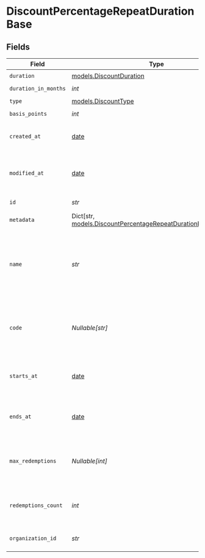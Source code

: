 # DiscountPercentageRepeatDurationBase


## Fields

| Field                                                                                                                       | Type                                                                                                                        | Required                                                                                                                    | Description                                                                                                                 |
| --------------------------------------------------------------------------------------------------------------------------- | --------------------------------------------------------------------------------------------------------------------------- | --------------------------------------------------------------------------------------------------------------------------- | --------------------------------------------------------------------------------------------------------------------------- |
| `duration`                                                                                                                  | [models.DiscountDuration](../models/discountduration.md)                                                                    | :heavy_check_mark:                                                                                                          | N/A                                                                                                                         |
| `duration_in_months`                                                                                                        | *int*                                                                                                                       | :heavy_check_mark:                                                                                                          | N/A                                                                                                                         |
| `type`                                                                                                                      | [models.DiscountType](../models/discounttype.md)                                                                            | :heavy_check_mark:                                                                                                          | N/A                                                                                                                         |
| `basis_points`                                                                                                              | *int*                                                                                                                       | :heavy_check_mark:                                                                                                          | N/A                                                                                                                         |
| `created_at`                                                                                                                | [date](https://docs.python.org/3/library/datetime.html#date-objects)                                                        | :heavy_check_mark:                                                                                                          | Creation timestamp of the object.                                                                                           |
| `modified_at`                                                                                                               | [date](https://docs.python.org/3/library/datetime.html#date-objects)                                                        | :heavy_check_mark:                                                                                                          | Last modification timestamp of the object.                                                                                  |
| `id`                                                                                                                        | *str*                                                                                                                       | :heavy_check_mark:                                                                                                          | The ID of the object.                                                                                                       |
| `metadata`                                                                                                                  | Dict[str, [models.DiscountPercentageRepeatDurationBaseMetadata](../models/discountpercentagerepeatdurationbasemetadata.md)] | :heavy_check_mark:                                                                                                          | N/A                                                                                                                         |
| `name`                                                                                                                      | *str*                                                                                                                       | :heavy_check_mark:                                                                                                          | Name of the discount. Will be displayed to the customer when the discount is applied.                                       |
| `code`                                                                                                                      | *Nullable[str]*                                                                                                             | :heavy_check_mark:                                                                                                          | Code customers can use to apply the discount during checkout.                                                               |
| `starts_at`                                                                                                                 | [date](https://docs.python.org/3/library/datetime.html#date-objects)                                                        | :heavy_check_mark:                                                                                                          | Timestamp after which the discount is redeemable.                                                                           |
| `ends_at`                                                                                                                   | [date](https://docs.python.org/3/library/datetime.html#date-objects)                                                        | :heavy_check_mark:                                                                                                          | Timestamp after which the discount is no longer redeemable.                                                                 |
| `max_redemptions`                                                                                                           | *Nullable[int]*                                                                                                             | :heavy_check_mark:                                                                                                          | Maximum number of times the discount can be redeemed.                                                                       |
| `redemptions_count`                                                                                                         | *int*                                                                                                                       | :heavy_check_mark:                                                                                                          | Number of times the discount has been redeemed.                                                                             |
| `organization_id`                                                                                                           | *str*                                                                                                                       | :heavy_check_mark:                                                                                                          | The organization ID.                                                                                                        |
